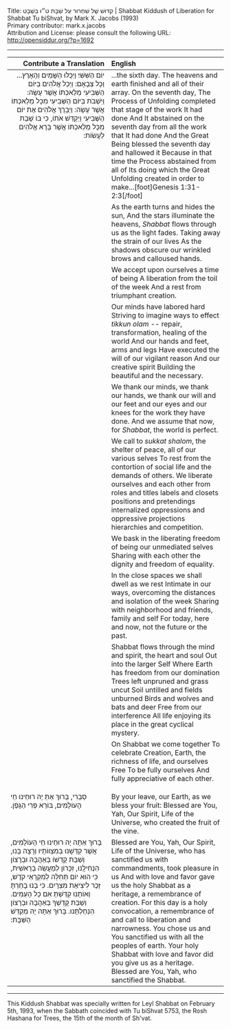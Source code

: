 <html>
<head></head>
<body>
Title: קִדּוּשׁ שֶׁל שִׁחְרוּר עַל שַׁבָּת ט״וּ בִּשְׁבָט | Shabbat Kiddush of Liberation for Shabbat Tu biShvat, by Mark X. Jacobs (1993)<br />
Primary contributor: mark.x.jacobs<br />
Attribution and License: please consult the following URL: <a href="http://opensiddur.org/?p=1692">http://opensiddur.org/?p=1692</a>
<p />
<hr />

<table style="margin-left: auto;margin-right: auto;" class="draggable">
<thead><tr><th id="x" style="text-align: right;">Contribute a Translation</th><th style="text-align: left;">English</th></tr></thead>
<tbody>
<tr><td style="vertical-align:top;" width="46%">
<div class="liturgy" style="text-align: right;"><span lang="he">
...‎‏‏‏‎‎‎‎יוֹם הַשִּׁשִּׁי׃
וַיְכֻלּוּ הַשָּׁמַיִם וְהָאָרֶץ וְכָל צְבָאָם:‏
 וַיְכַל אֱלֹהִים בַּיּוֹם הַשְּׁבִיעִי מְלַאכְתּוֹ אֲשֶׁר עָשָׂה:‏
 וַיִּשְׁבֹּת בַּיּוֹם הַשְּׁבִיעִי מִכָּל מְלַאכְתּוֹ אֲשֶׁר עָשָׂה:‏
 וַיְבָרֶךְ אֱלֹהִים אֶת יוֹם הַשְּׁבִיעִי וַיְקַדֵּשׁ אֹתוֹ,‏
 כִּי בוֹ שָׁבַת מִכָּל מְלַאכְתּוֹ אֲשֶׁר בָּרָא אֱלֹהִים לַעֲשׂוֹת:‏
</span></div>
</td>
 
<td style="vertical-align:top;" width="53%">
<div class="english">
...the sixth day.
The heavens and earth finished and all of their array.
On the seventh day, The Process of Unfolding completed that stage of the work It had done
And It abstained on the seventh day from all the work that It had done
And the Great Being blessed the seventh day and hallowed it
Because in that time the Process abstained from all of Its doing which the Great Unfolding created in order to make...[foot]Genesis 1:31-2:3[/foot]
</div></td>
</tr>


<tr>
<td style="vertical-align:top;" width="46%">
<div class="liturgy"><span lang="he">

</span></div>
</td>
 
<td style="vertical-align:top;" width="53%">
<div class="english">
As the earth turns and hides the sun,
And the stars illuminate the heavens,
<em>Shabbat</em> flows through us as the light fades.
Taking away the strain of our lives
As the shadows obscure our wrinkled brows and calloused hands.
</div></td>
</tr>


<tr>
<td style="vertical-align:top;" width="46%">
<div class="liturgy"><span lang="he">

</span></div>
</td>
 
<td style="vertical-align:top;" width="53%">
<div class="english">
We accept upon ourselves a time of being
A liberation from the toil of the week
And a rest from triumphant creation.
</div></td>
</tr>


<tr>
<td style="vertical-align:top;" width="46%">
<div class="liturgy"><span lang="he">

</span></div>
</td>
 
<td style="vertical-align:top;" width="53%">
<div class="english">
Our minds have labored hard
Striving to imagine ways to effect <em>tikkun olam</em> -- repair, transformation, healing of the world
And our hands and feet, arms and legs
Have executed the will of our vigilant reason
And our creative spirit
Building the beautiful and the necessary.
</div></td>
</tr>


<tr>
<td style="vertical-align:top;" width="46%">
<div class="liturgy"><span lang="he">

</span></div>
</td>
 
<td style="vertical-align:top;" width="53%">
<div class="english">
We thank our minds, 
we thank our hands, 
we thank our will and our feet and our eyes and our knees for the work they have done.
And we assume that now, for <em>Shabbat</em>, the world is perfect.
</div></td>
</tr>


<tr>
<td style="vertical-align:top;" width="46%">
<div class="liturgy"><span lang="he">

</span></div>
</td>
 
<td style="vertical-align:top;" width="53%">
<div class="english">
We call to <em>sukkat shalom</em>, the shelter of peace, all of our various selves
To rest from the contortion of social life and the demands of others.
We liberate ourselves and each other from roles and titles
labels and closets
positions and pretendings
internalized oppressions and oppressive projections
hierarchies and competition.
</div></td>
</tr>


<tr>
<td style="vertical-align:top;" width="46%">
<div class="liturgy"><span lang="he">

</span></div>
</td>
 
<td style="vertical-align:top;" width="53%">
<div class="english">
We bask in the liberating freedom of being our unmediated selves
Sharing with each other the dignity and freedom of equality.
</div></td>
</tr>


<tr>
<td style="vertical-align:top;" width="46%">
<div class="liturgy"><span lang="he">

</span></div>
</td>
 
<td style="vertical-align:top;" width="53%">
<div class="english">
In the close spaces we shall dwell as we rest
Intimate in our ways, overcoming the distances and isolation of the week
Sharing with neighborhood and friends, family and self
For today, here and now, not the future or the past.
</div></td>
</tr>


<tr>
<td style="vertical-align:top;" width="46%">
<div class="liturgy"><span lang="he">

</span></div>
</td>
 
<td style="vertical-align:top;" width="53%">
<div class="english">
Shabbat flows through the mind and spirit, the heart and soul
Out into the larger Self
Where Earth has freedom from our domination
Trees left unpruned and grass uncut
Soil untilled and fields unburned
Birds and wolves and bats and deer
Free from our interference
All life enjoying its place in the great cyclical mystery.
</div></td>
</tr>


<tr>
<td style="vertical-align:top;" width="46%">
<div class="liturgy"><span lang="he">

</span></div>
</td>
 
<td style="vertical-align:top;" width="53%">
<div class="english">
On Shabbat we come together
To celebrate 
Creation, Earth, the richness of life, and ourselves
Free
To be fully ourselves
And fully appreciative of each other.</p>
</div></td>
</tr>


<tr>
<td style="vertical-align:top;" width="46%">
<div class="liturgy"><span lang="he">
סַבְרִי,‏
בָּרוּךְ אַתְּ 
יָהּ רוּחֵינוּ 
חֵי הָעוֹלָמִים, 
בּוֹרֵא פְרִי הַגָּפֶן.‏
</td>
 
<td style="vertical-align:top;" width="53%"><div class="english">
By your leave, our Earth, as we bless your fruit:
Blessed are You, 
Yah, Our Spirit, 
Life of the Universe, 
who created the fruit of the vine.
</div></td>
</tr>


<tr>
<td style="vertical-align:top;" width="46%">
<div class="liturgy"><span lang="he">
בָּרוּךְ אַתָּה 
יָהּ רוּחֵינוּ 
חֵי הָעוֹלָמִים, 
אֲשֶׁר קִדְּשָׁנוּ בְּמִצְווֹתָיו וְרָצָה בָּנוּ,‏
 וְשַׁבַּת קָדְשׁוֹ בְּאַהֲבָה וּבְרָצוֹן הִנְחִילָֽנוּ, זִכָּרוֹן לְמַעֲשֵׂה בְרֵאשִׁית,‏
כִּי הוּא יוֹם תְּחִלָּה לְמִקְרָאֵי קֹדֶשׁ, זֵכֶר לִיצִיאַת מִצְרָיִם.‏
 כִּי בָנוּ בָחַרְתָּ וְאוֹתָנוּ קִדַּשְׁתָּ אִם כָּל הָעַמִּים.‏
 וְשַׁבַּת קָדְשְׁךָ בְּאַהֲבָה וּבְרָצוֹן הִנְחַלְתָּנוּ.‏
 בָּרוּךְ אַתָּה יָהּ מְקַדֵּשׁ הַשַּׁבָּת:‏
</td>
 
<td style="vertical-align:top;" width="53%"><div class="english">
Blessed are You, 
Yah, Our Spirit, 
Life of the Universe, 
who has sanctified us with commandments, took pleasure in us
And with love and favor gave us the holy Shabbat as a heritage, a remembrance of creation.
For this day is a holy convocation, a remembrance of and call to liberation and narrowness.
You chose us and You sanctified us with all the peoples of earth.
Your holy Shabbat with love and favor did you give us as a heritage.
Blessed are You, Yah, who sanctified the Shabbat.
</td></tr>
</tbody></table>

<hr />

This Kiddush Shabbat was specially written for Leyl Shabbat on February 5th, 1993, when the Sabbath coincided with Tu biShvat 5753, the Rosh Hashana for Trees, the 15th of the month of Sh'vat.
</body>
</html>